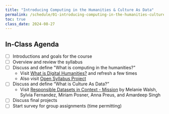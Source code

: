 ```yaml
---
title: "Introducing Computing in the Humanities & Culture As Data"
permalink: /schedule/01-introducing-computing-in-the-humanities-culture-as-data/
toc: true
class_date: 2024-08-27
---
```


## In-Class Agenda

- [ ] Introductions and goals for the course
- [ ] Overview and review the syllabus
- [ ] Discuss and define "What is computing in the humanities?"
  - Visit [What is Digital Humanities?](https://whatisdigitalhumanities.com/) and refresh a few times
  - Also visit [Open Syllabus Project](https://opensyllabus.org/)
- [ ] Discuss and define “What is Culture As Data?”
  - Visit [Responsible Datasets in Context - Mission](https://www.responsible-datasets-in-context.com/mission.html) by Melanie Walsh, Sylvia Fernandez, Miriam Posner, Anna Preus, and Amardeep Singh
- [ ] Discuss final projects
- [ ] Start survey for group assignments (time permitting)